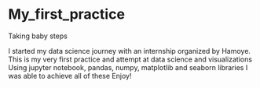 # My_first_practice
Taking baby steps

I started my data science journey with an internship organized by Hamoye.
This is my very first practice and attempt at data science and visualizations 
Using jupyter notebook, pandas, numpy, matplotlib and seaborn libraries
I was able to achieve all of these
Enjoy!
